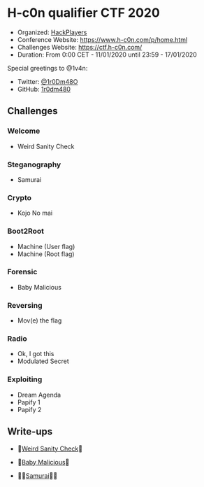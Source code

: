 # H-c0n qualifier CTF 2020

   - Organized: [HackPlayers](https://www.hackplayers.com)
   - Conference Website: https://www.h-c0n.com/p/home.html
   - Challenges Website: https://ctf.h-c0n.com/
   - Duration: From 0:00 CET - 11/01/2020 until 23:59 - 17/01/2020

Special greetings to @1v4n: 
  - Twitter: [@1r0Dm48O](https://twitter.com/1r0Dm48O)
  - GitHub: [1r0dm480](https://github.com/1r0dm480/)

## Challenges 

### Welcome
 - Weird Sanity Check

### Steganography
 - Samurai
 
### Crypto
 - Kojo No mai

### Boot2Root
 - Machine (User flag)
 - Machine (Root flag)

### Forensic
 - Baby Malicious

### Reversing
 - Mov(e) the flag

### Radio
 - Ok, I got this
 - Modulated Secret

### Exploiting
 - Dream Agenda
 - Papify 1
 - Papify 2


## Write-ups
 - 🧠[Weird Sanity Check](https://github.com/Gh05t1nTh3SSH/Write-ups/blob/master/CTF/H-c0n%202020/Weird%20Sanity%20Check.md)🧠

 - 👹[Baby Malicious](https://github.com/Gh05t1nTh3SSH/Write-ups/blob/master/CTF/H-c0n%202020/Baby%20Malicious.md)👹

 - 🐱‍👤[Samurai](https://github.com/Gh05t1nTh3SSH/Write-ups/blob/master/CTF/H-c0n%202020/Samurai.md)🐱‍👤


